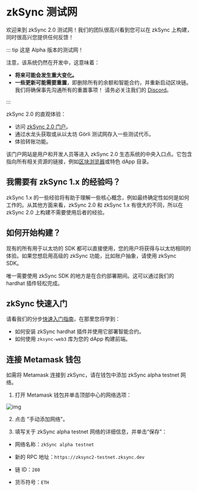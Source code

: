 # zkSync 测试网

欢迎来到 zkSync 2.0 测试网！我们的团队很高兴看到您可以在 zkSync 上构建，同时很高兴您提供任何反馈！

::: tip 这是 Alpha 版本的测试网！

注意，该系统仍然在开发中，这意味着：

- **将来可能会发生重大变化。**
- **一些更新可能需要重置**，即删除所有的余额和智能合约，并重新启动区块链。我们将确保事先沟通所有的重置事项！ 请务必关注我们的 [Discord](https://discord.gg/px2aR7w)。

:::

zkSync 2.0 的直观体验：

- 访问 [zkSync 2.0 门户](https://portal.zksync.io)。
- 通过水龙头获取或从以太坊 Görli 测试网存入一些测试代币。
- 体验转账功能。

该门户网站是用户和开发人员等进入 zkSync 2.0 生态系统的中央入口点。它包含指向所有相关资源的链接，例如[区块浏览器](https://explorer.zksync.io)或特色 dApp 目录。

## 我需要有 zkSync 1.x 的经验吗？

zkSync 1.x 的一些经验将有助于理解一些核心概念，例如最终确定性如何是如何工作的。从其他方面来看，zkSync 2.0 和 zkSync 1.x 有很大的不同，所以在 zkSync 2.0 上构建不需要使用后者的经验。

## 如何开始构建？

现有的所有用于以太坊的 SDK 都可以直接使用，您的用户将获得与以太坊相同的体验。如果您想启用高级的 zkSync 功能，比如账户抽象，请使用 zkSync SDK。

唯一需要使用 zkSync SDK 的地方是在合约部署期间。这可以通过我们的 hardhat 插件轻松完成。

## zkSync 快速入门

请看我们的分步[快速入门指南](../developer-guides/hello-world.md)，在那里您将学到：

- 如何安装 zkSync hardhat 插件并使用它部署智能合约。
- 如何使用 `zksync-web3` 库为您的 dApp 构建前端。

## 连接 Metamask 钱包

如需将 Metamask 连接到 zkSync，请在钱包中添加 zkSync alpha testnet 网络。

1. 打开 Metamask 钱包并单击顶部中心的网络选项：

![img](../../assets/images/connect-1.png)

2. 点击 "手动添加网络"。

3. 填写关于 zkSync alpha testnet 网络的详细信息，并单击“保存”：
- 网络名称：`zkSync alpha testnet`

- 新的 RPC 地址：`https://zksync2-testnet.zksync.dev`

- 链 ID：`280`

- 货币符号：`ETH`
  
  <!-- - Block Explorer URL: `https://explorer.zksync.io` -->
